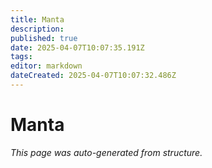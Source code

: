 ```yaml
---
title: Manta
description: 
published: true
date: 2025-04-07T10:07:35.191Z
tags: 
editor: markdown
dateCreated: 2025-04-07T10:07:32.486Z
---
```


# Manta

*This page was auto-generated from structure.*